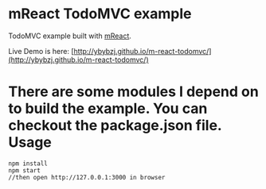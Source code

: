 mReact TodoMVC example
=====
TodoMVC example built with [mReact](https://github.com/ybybzj/m-react).

Live Demo is here: [http://ybybzj.github.io/m-react-todomvc/](http://ybybzj.github.io/m-react-todomvc/)

There are some modules I depend on to build the example. You can checkout the package.json file.
Usage
===
```
npm install
npm start
//then open http://127.0.0.1:3000 in browser
```
